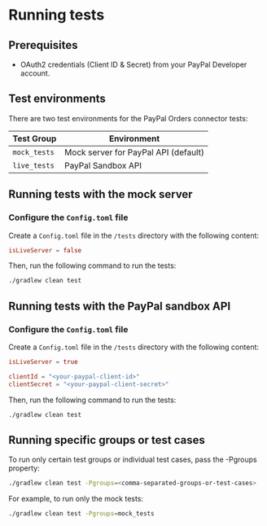 # Running tests

## Prerequisites

- OAuth2 credentials (Client ID & Secret) from your PayPal Developer account.

## Test environments

There are two test environments for the PayPal Orders connector tests:

| Test Group   | Environment                          |
| ------------ | ------------------------------------ |
| `mock_tests` | Mock server for PayPal API (default) |
| `live_tests` | PayPal Sandbox API                   |

## Running tests with the mock server

### Configure the `Config.toml` file

Create a `Config.toml` file in the `/tests` directory with the following content:

```toml
isLiveServer = false
```

Then, run the following command to run the tests:

```bash
./gradlew clean test
```

## Running tests with the PayPal sandbox API

### Configure the `Config.toml` file

Create a `Config.toml` file in the `/tests` directory with the following content:

```toml
isLiveServer = true

clientId = "<your-paypal-client-id>"
clientSecret = "<your-paypal-client-secret>"
```

Then, run the following command to run the tests:

```bash
./gradlew clean test
```

## Running specific groups or test cases

To run only certain test groups or individual test cases, pass the -Pgroups property:

```bash
./gradlew clean test -Pgroups=<comma-separated-groups-or-test-cases>
```

For example, to run only the mock tests:

```bash
./gradlew clean test -Pgroups=mock_tests
```
